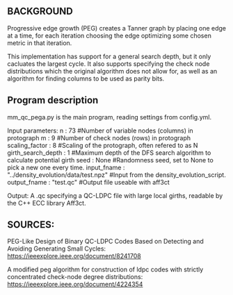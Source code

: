 ## BACKGROUND

Progressive edge growth (PEG) creates a Tanner graph by placing one edge at a time, for each iteration choosing the edge optimizing some chosen metric in that iteration. 

This implementation has support for a general search depth, but it only cacluates the largest cycle. It also supports specifying the check node distributions which the original algorithm does not allow for, as well as an algorithm for finding columns to be used as parity bits. 

## Program description
mm_qc_pega.py is the main program, reading settings from config.yml.

Input parameters:
    n : 73  #Number of variable nodes (columns) in protograph
    m : 9   #Number of check nodes (rows) in protograph
    scaling_factor : 8  #Scaling of the protograph, often refered to as N
    girth_search_depth : 1 #Maximum depth of the DFS search algorithm to calculate potential girth
    seed : None #Randomness seed, set to None to pick a new one every time.
    input_fname : "../density_evolution/data/test.npz" #Input from the density_evolution_script.
    output_fname : "test.qc" #Output file useable with aff3ct

Output:
A .qc specifying a QC-LDPC file with large local girths, readable by the C++ ECC library Aff3ct.

## SOURCES:
PEG-Like Design of Binary QC-LDPC Codes Based on Detecting and Avoiding Generating Small Cycles:
https://ieeexplore.ieee.org/document/8241708

A modified peg algorithm for construction of ldpc codes
with strictly concentrated check-node degree distributions:
https://ieeexplore.ieee.org/document/4224354
